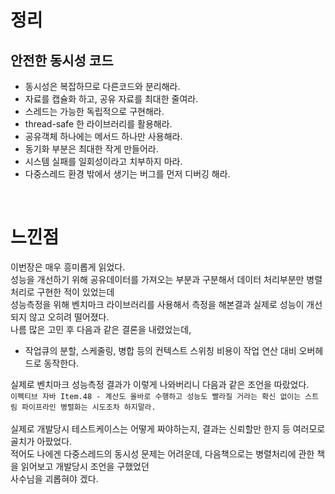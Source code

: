 # 정리
## 안전한 동시성 코드
* 동시성은 복잡하므로 다른코드와 분리해라.
* 자료를 캡슐화 하고, 공유 자료를 최대한 줄여라.
* 스레드는 가능한 독립적으로 구현해라.
* thread-safe 한 라이브러리를 활용해라.
* 공유객체 하나에는 메서드 하나만 사용해라.
* 동기화 부분은 최대한 작게 만들어라.
* 시스템 실패를 일회성이라고 치부하지 마라.
* 다중스레드 환경 밖에서 생기는 버그를 먼저 디버깅 해라.

<br>

# 느낀점
이번장은 매우 흥미롭게 읽었다.
<br>
성능을 개선하기 위해 공유데이터를 가져오는 부분과 구분해서 데이터 처리부분만 병렬처리로 구현한 적이 있었는데
<br>
성능측정을 위해 벤치마크 라이브러리를 사용해서 측정을 해본결과 실제로 성능이 개선되지 않고 오히려 떨어졌다.
<br>
나름 많은 고민 후 다음과 같은 결론을 내렸었는데,
* 작업큐의 분할, 스케줄링, 병합 등의 컨텍스트 스위칭 비용이 작업 연산 대비 오버헤드로 동작한다.

실제로 벤치마크 성능측정 결과가 이렇게 나와버리니 다음과 같은 조언을 따랐었다.
<br>
`이펙티브 자바 Item.48 - 계산도 올바로 수행하고 성능도 빨라질 거라는 확신 없이는 스트림 파이프라인 병렬화는 시도조차 하지말라.`
<br>
<br>
실제로 개발당시 테스트케이스는 어떻게 짜야하는지, 결과는 신뢰할만 한지 등 여러모로 골치가 아팠었다.
<br>
적어도 나에겐 다중스레드의 동시성 문제는 어려운데, 다음책으로는 병렬처리에 관한 책을 읽어보고 개발당시 조언을 구했었던
<br>
사수님을 괴롭혀야 겠다.
